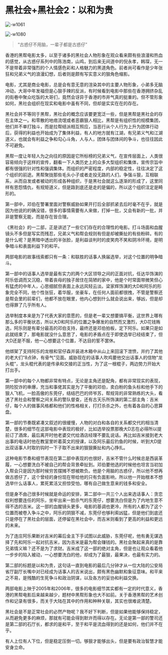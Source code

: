 # 黑社会+黑社会2：以和为贵

![-w1061](media/15894263974903/15894264808220.jpg)

![-w1080](media/15894263974903/15894265149359.jpg)

> “古惑仔不用脑，一辈子都是古惑仔”

香港的黑帮电影太多，以至于诸多的黑社会人物形象在观众看来颇有些浪漫和热血的感觉，从古惑仔系列中的陈浩南，山鸡，到后来无间道中的倪永孝，韩琛，无一不是带着非常强烈的个人情感色彩和人格魅力的黑道角色。前者尚可看作是少年张狂和兄弟义气的浪漫幻想，后者则是颇有写实意义的狠角色缩影。

电影，尤其是商业电影，总是会有意无意的渲染其中的主要人物形象，小弟多无脑冲动，大哥中年发福但是心狠手辣的反派，有时候看到电影中那些在香港拥挤杂乱的街巷中聚众吃饭的大哥们，竟然会讶异于香港的市井气真的挺重的。但不管形象如何，黑社会组织在现实和电影中虽有不同，但却是实实在在的存在。

黑社会并不等同于黑帮，黑社会的概念应该要更宽泛一些，但是黑帮是黑社会的存在主体之一。和零散的地痞流氓或者恶霸狠人相比，黑帮是有组织性的规模集团，他们并不单打独斗，而是拉帮结派相互照应，当恶行从个人行为上升为团体行动后，获得的利益也开始成为了集体利益，有人的地方就有江湖，有兄弟义气和江湖道义，也就会有利益之争和勾心斗角，人与人，团体与团体间的争斗，也往往因此不可避免。

黑帮一度让年轻人为之向往的原因是它所标榜的兄弟义气，在宣传层面上，人类很容易倾向于这样的宣传，翻看一下人类历史上的众多大型组织和集体，宣传宗旨中都有很强的针对性和强调集体。而组织的严密程度，内部的稳定性，往往决定了这个组织的前途。黑帮聚拢那些毛头小子或者走投无路的人们，争强斗狠，互相联系，从而自发或者被动的形成各种组织，于是黑社会就这么逐渐的形成了，这里同样有恩怨情仇，有规矩道义，但是路到底还是走的是偏的，所以这个组织注定是畸形的。

第一部中，邓伯在警署里面对警察威胁如果开打后全部抓紧去后时毫不在乎，就是因为他说的的确没错，很多的事情需要有人来做，打掉一批，又会有新的一批，并非是警察无能，而是存在皆合理。

《黑社会》的一二部，正是讲述了一些它们存在的合理性的电影。打斗场面和血腥镜头不多但是写实而残忍，兄弟义气和帮会规则有但是却被撕扯的有些粉碎。有的是什么呢？是黑暗中透出的半张脸，是利益谈判时的皮笑肉不笑和阴冷环境，是明争暗斗和表面利益下的和平。

两部电影的故事线索都只有一条：和联胜的话事人换届选举，对这个位置的明争暗斗。

第一部中的话事人选举是最有实力的两个大区领导之间的正面对抗，任达华饰演的阿乐低调而又沉稳，带着丧母的独子居住在简陋的家中，他是个时常面带微笑但心有猛虎的中年人，心思细腻但表面上永远风轻云淡。梁家辉饰演的大D和阿乐的形象完全不同，他个性张狂，着华服，坐豪车，在任何人面前都很拽，不管是警察还是帮会里的前辈们，他都不放在眼里，他内心想到什么就会说出来，够凶，但是却也得罪了几乎所有人。

选举制度本来是为了代表大家的意愿的，但是老一辈又想要搞平衡，这世界上哪有那么多的平衡状态，所以大D和阿乐的位置之争爆发的自然而又激烈，大D花钱贿选，阿乐则是有辈分最高的邓伯支持，最终还是邓伯拍板，定下阿乐。如果只是如此就结束了，那电影就没什么意思了，电影的矛盾点在于即使选举已经结束了，但大D还是不服，他一心想要这个位置，不达目的誓不罢休。

他绑架了支持阿乐的龙根和官仔森并装进木箱中从山上来回滚下泄愤，并约了其他的老大们“8点钟，有骨气”见面。威胁现在的话事人吹鸡要他交出话事人的信物“龙头棍”，龙头棍代表的是传承和交接的正当性，为了这一根棍子，两边势力开始大打出手。

第一部中的每个人物都非常有特点，无论是主角还是配角，都有非常现实的表现，阴险狡诈的串爆，充当和事佬其实是为了平衡的邓伯，卖白粉的鱼头标和他手下的狠人飞机，一脸高傲的东莞仔，结结巴巴的师爷苏，帮规背的非常熟练的大头，看透了黑社会和警察之间关系的警队督查，还有古天乐所饰演的第二部主角：吉米仔，每个人的做事风格都和他们的性格相关，打打杀杀之外，也有着各自的心思算盘。

第一部的节奏既紧凑又叙述的很缓慢，人物的对白和各自的关系都交代的相当清楚，很多的细节在这部电影中表现的极好，比如选举投票那晚大D志在必得所以提前订了酒席，最后离开时他老婆交代给酒店经理不要乱说话。再比如吉米接到老大出事的电话时他在教室里听着英文的授课，以及阿乐最后钓鱼的时候，听到大D提出双话事人时取钓钩时一下子取不出来的狠狠撕扯和内心挣扎。

这种电影节奏和细节表现在第二部中表现的也很好，吉米不管什么时候总是西装革履，一心想要洗白不被自己的帮会背景牵扯到。邓伯要他选的时候他也坦言当初加入帮会只是因为那时候穷苦摆摊不想被欺负。他是个用脑的古惑仔，所以他不想再做古惑仔了，这个曾经的身份现在带给他的只有负面影响，所以他一开始根本不想选举什么话事人，累死累活又担惊受怕，哪有自己做生意来的钱多和安全。

但是身不由己很多时候就是命运的安排，第二部中一共三个人出来选话事人：贪恋权利想要连任的阿乐，坐牢出来一脸杀气的东莞仔，想要洗白但是为了内地生意不得不选的吉米。这一部的血腥镜头更多，电影的基调也更冷，所有的人都为了这个位置而被卷入争斗之中，阿乐的阴狠不减，东莞仔也够利索凶猛，但是他们到底还只是停在了黑社会的层面，还停留在黑社会中，而吉米则看到了更高的利益和更远的未来。

为了连庄阿乐果断对吉米的幕后金主下手试图以此威胁，东莞仔呢，他有勇无谋选择了先和阿乐一起对抗吉米，因为吉米是最为帮会赚钱的。黑社会聚起来真的是靠兄弟情义嘛？还不是为了求财。吉米成了这一部的绝对主角，但是也让观众看着他一步步的陷入被动，一心想要洗白的他，却成为了最狠，最果决，也最有实力的。

第二部的标题是以和为贵，这句话一直到电影的最后几分钟才从一位大陆的公安局省厅副厅长嘴中对已经成为话事人的吉米说出，颇有黑色幽默和象征意味。和平来之不易，是残酷的生死争斗和政治阴谋，以及各方的妥协和利益交换。

两部电影上映于2005年和2006年，很多的电影细节其实都有一定的时代意义，香港的黑帮电影后来越来越少，题材中黑帮形象也大不如前。关于香港黑帮的艺术创作和记录有很多，而关于大陆在其中的作用和种种关联，其实也很难说清楚。

黑社会是不是正常社会的必然产物呢？我不好下判断，但是如果他能够保持稳定，从而避免更多的麻烦，那就有可能会得到默许而得以存在。无论是第一部的警司还是第二部的石厅长，都求的是和平，至于和平是流血得到的还是如何，他们并不在乎。

有人上位有人下位，但是稳定压倒一切。够狠才能够出头，但是要有政治智慧才能安身立命。